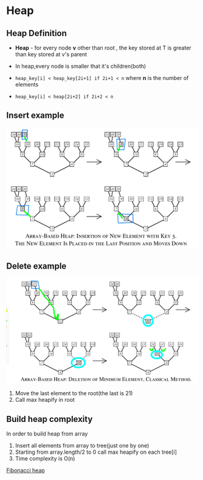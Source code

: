 Heap
=======

## Heap Definition

* **Heap** - for every node **v** other than root , the key stored at T is greater than key stored at v's parent 

* In heap,every node is smaller that it's children(both)
* `heap_key[i] < heap_key[2i+1] if 2i+1 < n` where **n** is the number of elements
* `heap_key[i] < heap[2i+2] if 2i+2 < n`

## Insert example

![Heap insert example](heap.png)

## Delete example


![Heap delete example](heap_delete.png)

1. Move the last element to the root(the last is 21)
2. Call max heapify in root

## Build heap complexity

In order to build heap from array
1. Insert all elements from array to tree(just one by one)
2. Starting from array.length/2 to 0 call max heapify on each tree[i]
3. Time complexity is O(n)


[Fibonacci heap](FibonacciHeap)
